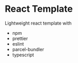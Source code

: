 # React Template

Lightweight react template with

* npm
* prettier
* eslint
* parcel-bundler
* typescript
